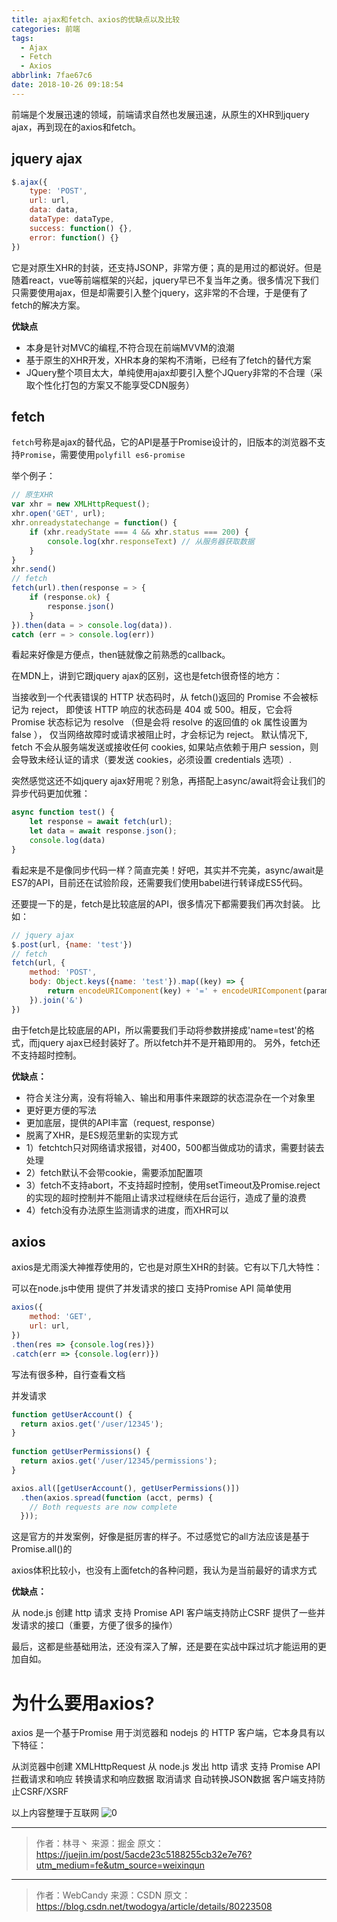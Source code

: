 ```yaml
---
title: ajax和fetch、axios的优缺点以及比较
categories: 前端
tags:
  - Ajax
  - Fetch
  - Axios
abbrlink: 7fae67c6
date: 2018-10-26 09:18:54
---
```


前端是个发展迅速的领域，前端请求自然也发展迅速，从原生的XHR到jquery ajax，再到现在的axios和fetch。

## jquery ajax 
```js
$.ajax({
    type: 'POST',
    url: url,
    data: data,
    dataType: dataType,
    success: function() {},
    error: function() {}
})
```

它是对原生XHR的封装，还支持JSONP，非常方便；真的是用过的都说好。但是随着react，vue等前端框架的兴起，jquery早已不复当年之勇。很多情况下我们只需要使用ajax，但是却需要引入整个jquery，这非常的不合理，于是便有了fetch的解决方案。

**优缺点**
- 本身是针对MVC的编程,不符合现在前端MVVM的浪潮
- 基于原生的XHR开发，XHR本身的架构不清晰，已经有了fetch的替代方案
- JQuery整个项目太大，单纯使用ajax却要引入整个JQuery非常的不合理（采取个性化打包的方案又不能享受CDN服务）

## fetch 

`fetch`号称是ajax的替代品，它的API是基于Promise设计的，旧版本的浏览器不支持`Promise`，需要使用`polyfill es6-promise`

举个例子：
```js
// 原生XHR
var xhr = new XMLHttpRequest();
xhr.open('GET', url);
xhr.onreadystatechange = function() {
	if (xhr.readyState === 4 && xhr.status === 200) {
		console.log(xhr.responseText) // 从服务器获取数据
	}
}
xhr.send()
// fetch
fetch(url).then(response = > {
	if (response.ok) {
		response.json()
	}
}).then(data = > console.log(data)).
catch (err = > console.log(err))
``` 

看起来好像是方便点，then链就像之前熟悉的callback。

在MDN上，讲到它跟jquery ajax的区别，这也是fetch很奇怪的地方：

当接收到一个代表错误的 HTTP 状态码时，从 fetch()返回的 Promise 不会被标记为 reject， 即使该 HTTP 响应的状态码是 404 或 500。相反，它会将 Promise 状态标记为 resolve （但是会将 resolve 的返回值的 ok 属性设置为 false ）， 仅当网络故障时或请求被阻止时，才会标记为 reject。 默认情况下, fetch 不会从服务端发送或接收任何 cookies, 如果站点依赖于用户 session，则会导致未经认证的请求（要发送 cookies，必须设置 credentials 选项）.

突然感觉这还不如jquery ajax好用呢？别急，再搭配上async/await将会让我们的异步代码更加优雅：

```js
async function test() {
    let response = await fetch(url);
    let data = await response.json();
    console.log(data)
}
```
 
看起来是不是像同步代码一样？简直完美！好吧，其实并不完美，async/await是ES7的API，目前还在试验阶段，还需要我们使用babel进行转译成ES5代码。

还要提一下的是，fetch是比较底层的API，很多情况下都需要我们再次封装。 比如：
```js
// jquery ajax
$.post(url, {name: 'test'})
// fetch
fetch(url, {
    method: 'POST',
    body: Object.keys({name: 'test'}).map((key) => {
        return encodeURIComponent(key) + '=' + encodeURIComponent(params[key]);
    }).join('&')
})
``` 

由于fetch是比较底层的API，所以需要我们手动将参数拼接成'name=test'的格式，而jquery ajax已经封装好了。所以fetch并不是开箱即用的。
另外，fetch还不支持超时控制。

**优缺点：**
- 符合关注分离，没有将输入、输出和用事件来跟踪的状态混杂在一个对象里
- 更好更方便的写法
- 更加底层，提供的API丰富（request, response）
- 脱离了XHR，是ES规范里新的实现方式
- 1）fetchtch只对网络请求报错，对400，500都当做成功的请求，需要封装去处理
- 2）fetch默认不会带cookie，需要添加配置项
- 3）fetch不支持abort，不支持超时控制，使用setTimeout及Promise.reject的实现的超时控制并不能阻止请求过程继续在后台运行，造成了量的浪费
- 4）fetch没有办法原生监测请求的进度，而XHR可以

## axios

axios是尤雨溪大神推荐使用的，它也是对原生XHR的封装。它有以下几大特性：

可以在node.js中使用
提供了并发请求的接口
支持Promise API
简单使用

```js
axios({
    method: 'GET',
    url: url,
})
.then(res => {console.log(res)})
.catch(err => {console.log(err)})
```
 
写法有很多种，自行查看文档

并发请求
```js
function getUserAccount() {
  return axios.get('/user/12345');
}
 
function getUserPermissions() {
  return axios.get('/user/12345/permissions');
}

axios.all([getUserAccount(), getUserPermissions()])
  .then(axios.spread(function (acct, perms) {
    // Both requests are now complete
  }));
```
 
这是官方的并发案例，好像是挺厉害的样子。不过感觉它的all方法应该是基于Promise.all()的

axios体积比较小，也没有上面fetch的各种问题，我认为是当前最好的请求方式 

**优缺点：**

从 node.js 创建 http 请求
支持 Promise API
客户端支持防止CSRF
提供了一些并发请求的接口（重要，方便了很多的操作）

最后，这都是些基础用法，还没有深入了解，还是要在实战中踩过坑才能运用的更加自如。

# 为什么要用axios?
axios 是一个基于Promise 用于浏览器和 nodejs 的 HTTP 客户端，它本身具有以下特征：

从浏览器中创建 XMLHttpRequest
从 node.js 发出 http 请求
支持 Promise API
拦截请求和响应
转换请求和响应数据
取消请求
自动转换JSON数据
客户端支持防止CSRF/XSRF

以上内容整理于互联网
![0](https://user-images.githubusercontent.com/22697565/47509372-8dce1a00-d8a8-11e8-959d-faf613af8dcc.jpg)

--------------------- 
>作者：林寻丶
>来源：掘金
>原文：https://juejin.im/post/5acde23c5188255cb32e7e76?utm_medium=fe&utm_source=weixinqun

--------------------- 
>作者：WebCandy 
>来源：CSDN 
>原文：https://blog.csdn.net/twodogya/article/details/80223508 

